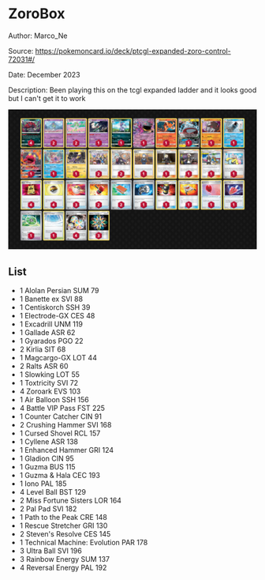 # ZoroBox

Author: Marco_Ne

Source: <https://pokemoncard.io/deck/ptcgl-expanded-zoro-control-72031#/>

Date: December 2023

Description: Been playing this on the tcgl expanded ladder and it looks good but I can't get it to work

![decklist](../../images/PAR/ZoroBox/1-%20ZoroBox.png)

## List

* 1 Alolan Persian SUM 79
* 1 Banette ex SVI 88
* 1 Centiskorch SSH 39
* 1 Electrode-GX CES 48
* 1 Excadrill UNM 119
* 1 Gallade ASR 62
* 1 Gyarados PGO 22
* 2 Kirlia SIT 68
* 1 Magcargo-GX LOT 44
* 2 Ralts ASR 60
* 1 Slowking LOT 55
* 1 Toxtricity SVI 72
* 4 Zoroark EVS 103
* 1 Air Balloon SSH 156
* 4 Battle VIP Pass FST 225
* 1 Counter Catcher CIN 91
* 2 Crushing Hammer SVI 168
* 1 Cursed Shovel RCL 157
* 1 Cyllene ASR 138
* 1 Enhanced Hammer GRI 124
* 1 Gladion CIN 95
* 1 Guzma BUS 115
* 1 Guzma & Hala CEC 193
* 1 Iono PAL 185
* 4 Level Ball BST 129
* 2 Miss Fortune Sisters LOR 164
* 2 Pal Pad SVI 182
* 1 Path to the Peak CRE 148
* 1 Rescue Stretcher GRI 130
* 2 Steven's Resolve CES 145
* 1 Technical Machine: Evolution PAR 178
* 3 Ultra Ball SVI 196
* 3 Rainbow Energy SUM 137
* 4 Reversal Energy PAL 192
